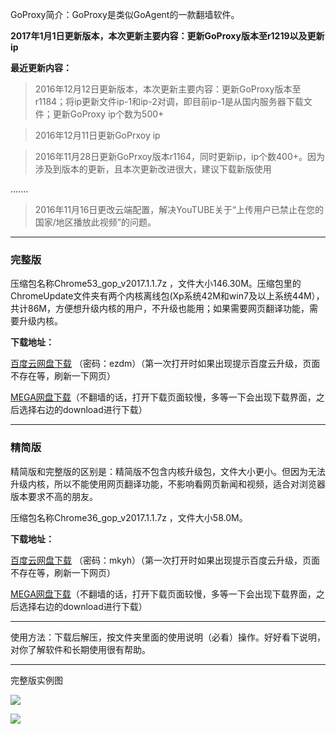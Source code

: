 GoProxy简介：GoProxy是类似GoAgent的一款翻墙软件。

**2017年1月1日更新版本，本次更新主要内容：更新GoProxy版本至r1219以及更新ip**

**最近更新内容：**

> 2016年12月12日更新版本，本次更新主要内容：更新GoProxy版本至r1184；将ip更新文件ip-1和ip-2对调，即目前ip-1是从国内服务器下载文件；更新GoProxy ip个数为500+

> 2016年12月11日更新GoPrxoy ip 

> 2016年11月28日更新GoPrxoy版本r1164，同时更新ip，ip个数400+。因为涉及到版本的更新，且本次更新改进很大，建议下载新版使用

.......

> 2016年11月16日更改云端配置，解决YouTUBE关于“上传用户已禁止在您的国家/地区播放此视频”的问题。

***



### 完整版

压缩包名称Chrome53_gop_v2017.1.1.7z ，文件大小146.30M。压缩包里的ChromeUpdate文件夹有两个内核离线包(Xp系统42M和win7及以上系统44M），共计86M，方便想升级内核的用户，不升级也能用；如果需要网页翻译功能，需要升级内核。

**下载地址：**

[百度云网盘下载](http://pan.baidu.com/s/1miyOaLy) （密码：ezdm）（第一次打开时如果出现提示百度云升级，页面不存在等，刷新一下网页）

[MEGA网盘下载](https://mega.nz/#!FsBhBJ5T!gLITE1Fnhky_03NPo4zkP9Ehvn9Py5M0E48Nj9pbKjg)（不翻墙的话，打开下载页面较慢，多等一下会出现下载界面，之后选择右边的download进行下载）

***
### 精简版

精简版和完整版的区别是：精简版不包含内核升级包，文件大小更小。但因为无法升级内核，所以不能使用网页翻译功能，不影响看网页新闻和视频，适合对浏览器版本要求不高的朋友。

压缩包名称Chrome36_gop_v2017.1.1.7z ，文件大小58.0M。

**下载地址：**

[百度云网盘下载](http://pan.baidu.com/s/1hsMCQtI) （密码：mkyh）（第一次打开时如果出现提示百度云升级，页面不存在等，刷新一下网页）

[MEGA网盘下载](https://mega.nz/#!ZggBibaY!cMXBRjfGtuWLkkJx5svwZyYyVHF2B5hdtiacNy_Obak)（不翻墙的话，打开下载页面较慢，多等一下会出现下载界面，之后选择右边的download进行下载）


***

使用方法：下载后解压，按文件夹里面的使用说明（必看）操作。好好看下说明，对你了解软件和长期使用很有帮助。

***
完整版实例图

![](https://raw.githubusercontent.com/Alvin9999/pac2/master/goagent综合版使用1.png)

![](https://raw.githubusercontent.com/Alvin9999/pac2/master/GOP1.png)